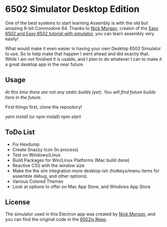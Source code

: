 # 6502 Simulator Desktop Edition

One of the best systems to start learning Assembly is with the old but amazing 8-bit Commodore 64. 
Thanks to [Nick Morgan](https://twitter.com/skilldrick), creator of the [Easy 6502 and Easy 6502 tutorial with simulator](http://skilldrick.github.io/easy6502/), you can learn assembly very easily!

What would make it even easier is having your own Desktop 6502 Simulator to use. So to help make that happen
I went ahead and did exactly that. While I am not finished it is usable, and I plan to do whatever I can to 
make it a great desktop app in the near future.


## Usage

_At this time there are not any static builds (yet). You will find future builds here in the future._

First things first, clone the repository! 

*yarn install* (or npm install)
*npm start*

## ToDo List

* Fix Hexdump
* Create Snazzy Icon (In process)
* Test on Windows/Linux
* Build Packages for Win/Linux Platforms (Mac build done)
* Reactive CSS with the window size
* Make the the sim integration more desktop-ish (hotkeys/menu items for assemble debug, and other options).
* Various Colored Themes
* Look at options to offer on Mac App Store, and Windows App Store

## License

The simulator used in this Electron app was created by [Nick Morgon](https://twitter.com/skilldrick), and you can find the original code in the [6502js Repo](https://github.com/skilldrick/6502js).

